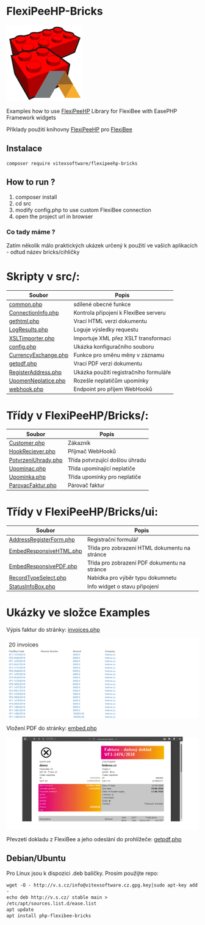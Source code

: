# FlexiPeeHP-Bricks
![Project Logo](https://raw.githubusercontent.com/VitexSoftware/FlexiPeeHP-Bricks/master/project-logo.png "Project Logo")

Examples how to use [FlexiPeeHP](https://github.com/Spoje-NET/FlexiPeeHP) Library for FlexiBee with EasePHP Framework widgets

Příklady použití knihovny [FlexiPeeHP](https://github.com/Spoje-NET/FlexiPeeHP) pro [FlexiBee](https://flexibee.eu/)


Instalace
----------

    composer require vitexsoftware/flexipeehp-bricks




How to run ?
------------

1) composer install
2) cd src
3) modify config.php to use custom FlexiBee connection
4) open the project url in browser


### Co tady máme ?

Zatím několik málo praktických ukázek určený k použití ve vašich aplikacích - odtud název bricks/cihličky

# Skripty v src/:

| Soubor                                                        | Popis                                 |
| ------------------------------------------------------------- | --------------------------------------|
| [common.php](src/common.php)                                  | sdílené obecné funkce
| [ConnectionInfo.php](src/ConnectionInfo.php)                  | Kontrola připojení k FlexiBee serveru   
| [gethtml.php](src/gethtml.php)                                | Vrací HTML verzi dokumentu 
| [LogResults.php](src/LogResults.php)                          | Loguje výsledky requestu      
| [XSLTimporter.php](src/XSLTimporter.php)                      | Importuje XML přez XSLT transformaci
| [config.php](src/config.php)                                  | Ukázka konfiguračního souboru 
| [CurrencyExchange.php](src/CurrencyExchange.php)              | Funkce pro směnu měny v záznamu 
| [getpdf.php](src/getpdf.php)                                  | Vrací PDF verzi dokumentu  
| [RegisterAddress.php](src/RegisterAddress.php)                | Ukázka použití registračního formuláře
| [UpomenNeplatice.php](src/UpomenNeplatice.php)                | Rozešle neplatičům upomínky
| [webhook.php](src/RegisterAddress.php)                        | Endpoint pro příjem WebHooků

# Třídy v FlexiPeeHP/Bricks/:

| Soubor                                                        | Popis                                 |
| ------------------------------------------------------------- | --------------------------------------|
| [Customer.php](FlexiPeeHP/Bricks/Customer.php)| Zákazník
| [HookReciever.php](FlexiPeeHP/Bricks/HookReciever.php)| Příjmač WebHooků
| [PotvrzeniUhrady.php](FlexiPeeHP/Bricks/HookReciever.php)| Třída potvrzující došlou úhradu
| [Upominac.php](FlexiPeeHP/Bricks/HookReciever.php)| Třída upomínající neplatiče
| [Upominka.php](FlexiPeeHP/Bricks/Upominka.php)| Třída upomínky pro neplatiče
| [ParovacFaktur.php](FlexiPeeHP/Bricks/ParovacFaktur.php)| Párovač faktur

# Třídy v FlexiPeeHP/Bricks/ui:

| Soubor                                                        | Popis                                 |
| ------------------------------------------------------------- | --------------------------------------|
| [AddressRegisterForm.php](FlexiPeeHP/Bricks/ui/AddressRegisterForm.php)| Registrační formulář
| [EmbedResponsiveHTML.php](FlexiPeeHP/Bricks/ui/EmbedResponsiveHTML.php)| Třída pro zobrazení HTML dokumentu na stránce 
| [EmbedResponsivePDF.php](FlexiPeeHP/Bricks/ui/EmbedResponsivePDF.php)  | Třída pro zobrazení PDF dokumentu na stránce 
| [RecordTypeSelect.php](FlexiPeeHP/Bricks/ui/RecordTypeSelect.php)      | Nabídka pro výběr typu dokumnetu 
| [StatusInfoBox.php](FlexiPeeHP/Bricks/ui/StatusInfoBox.php)            | Info widget o stavu připojení


Ukázky ve složce Examples
=========================

Výpis faktur do stránky: [invoices.php](Examples/invoices.php)

![Výpis](https://raw.githubusercontent.com/VitexSoftware/FlexiPeeHP-Bricks/master/Examples/invoices.png)

Vložení PDF do stránky: [embed.php](Examples/embed.php)

![Vložení](https://raw.githubusercontent.com/VitexSoftware/FlexiPeeHP-Bricks/master/Examples/embed.png)

Převzetí dokladu z FlexiBee a jeho odeslání do prohlížeče: [getpdf.php](Examples/getpdf.php)

Debian/Ubuntu
-------------

Pro Linux jsou k dispozici .deb balíčky. Prosím použijte repo:

    wget -O - http://v.s.cz/info@vitexsoftware.cz.gpg.key|sudo apt-key add -
    echo deb http://v.s.cz/ stable main > /etc/apt/sources.list.d/ease.list
    apt update
    apt install php-flexibee-bricks

